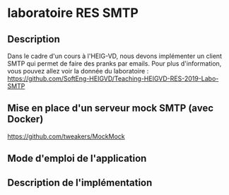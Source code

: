 # laboratoire RES SMTP

## Description
Dans le cadre d'un cours à l'HEIG-VD, nous devons implémenter un client SMTP qui permet de faire des pranks par emails.
Pour plus d'information, vous pouvez allez voir la donnée du laboratoire : https://github.com/SoftEng-HEIGVD/Teaching-HEIGVD-RES-2019-Labo-SMTP


## Mise en place d'un serveur mock SMTP (avec Docker)
https://github.com/tweakers/MockMock


## Mode d'emploi de l'application




## Description de l'implémentation